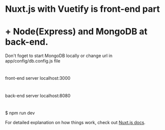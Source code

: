 # Nuxt.js with Vuetify is front-end part 
# + Node(Express) and MongoDB at back-end.
  
Don't foget to start MongoDB locally or change url in app/config/db.config.js file

#
front-end server localhost:3000
#
back-end server localhost:8080
#
$ npm run dev


For detailed explanation on how things work, check out [Nuxt.js docs](https://nuxtjs.org).
